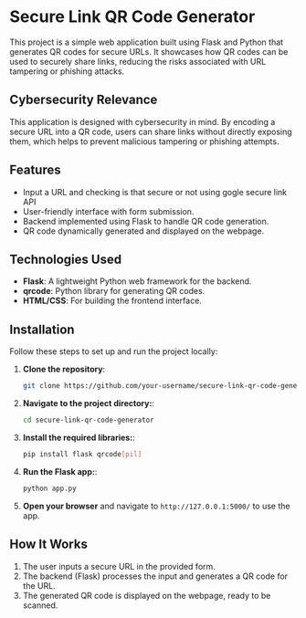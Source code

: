 # Secure Link QR Code Generator

This project is a simple web application built using Flask and Python that generates QR codes for secure URLs. It showcases how QR codes can be used to securely share links, reducing the risks associated with URL tampering or phishing attacks.

## Cybersecurity Relevance

This application is designed with cybersecurity in mind. By encoding a secure URL into a QR code, users can share links without directly exposing them, which helps to prevent malicious tampering or phishing attempts.

## Features

- Input a URL and checking is that secure or not using gogle secure link API
- User-friendly interface with form submission.
- Backend implemented using Flask to handle QR code generation.
- QR code dynamically generated and displayed on the webpage.

## Technologies Used

- **Flask**: A lightweight Python web framework for the backend.
- **qrcode**: Python library for generating QR codes.
- **HTML/CSS**: For building the frontend interface.

## Installation

Follow these steps to set up and run the project locally:

1. **Clone the repository**:
   ```bash
   git clone https://github.com/your-username/secure-link-qr-code-generator.git
2. **Navigate to the project directory:**:
   ```bash
   cd secure-link-qr-code-generator
3. **Install the required libraries:**:
   ```bash
   pip install flask qrcode[pil]
4. **Run the Flask app:**:
   ```bash
   python app.py
5. **Open your browser** and navigate to `http://127.0.0.1:5000/` to use the app.

## How It Works

1. The user inputs a secure URL in the provided form.
2. The backend (Flask) processes the input and generates a QR code for the URL.
3. The generated QR code is displayed on the webpage, ready to be scanned.





